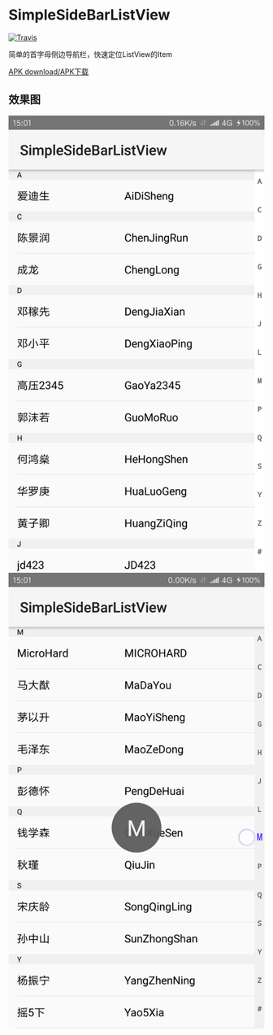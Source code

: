 # SimpleSideBarListView
  
[![Travis](https://img.shields.io/badge/license-WTFPL-blue.svg)](LICENSE)  

简单的首字母侧边导航栏，快速定位ListView的Item  

[APK download/APK下载](https://github.com/pansong291/SimpleSideBarListView/releases)  

## 效果图

![ss0](https://github.com/pansong291/SimpleSideBarListView/raw/master/screenshots/simplesidebarlistview0.png)
![ss1](https://github.com/pansong291/SimpleSideBarListView/raw/master/screenshots/simplesidebarlistview1.png)
